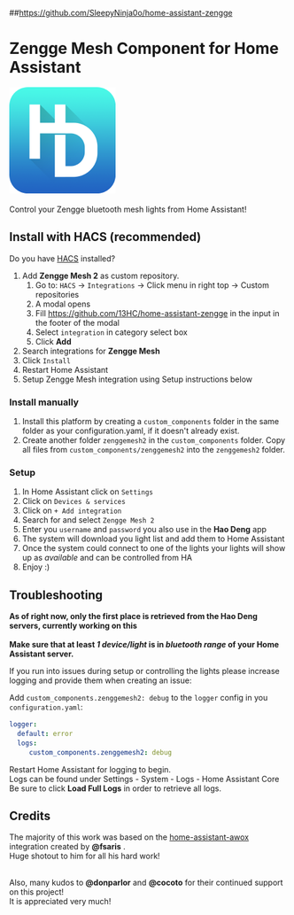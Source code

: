 ##https://github.com/SleepyNinja0o/home-assistant-zengge
# Zengge Mesh Component for Home Assistant
![alt text](https://github.com/13HC/home-assistant-zengge/blob/main/images/icon.png)<br/>
<br/>
Control your Zengge bluetooth mesh lights from Home Assistant!

## Install with HACS (recommended)

Do you have [HACS](https://hacs.xyz/) installed?
1. Add **Zengge Mesh 2** as custom repository.
   1. Go to: `HACS` -> `Integrations` -> Click menu in right top -> Custom repositories
   1. A modal opens
   1. Fill https://github.com/13HC/home-assistant-zengge in the input in the footer of the modal 
   1. Select `integration` in category select box
   1. Click **Add**
1. Search integrations for **Zengge Mesh**
1. Click `Install`
1. Restart Home Assistant
1. Setup Zengge Mesh integration using Setup instructions below

### Install manually

1. Install this platform by creating a `custom_components` folder in the same folder as your configuration.yaml, if it doesn't already exist.
2. Create another folder `zenggemesh2` in the `custom_components` folder. Copy all files from `custom_components/zenggemesh2` into the `zenggemesh2` folder.

### Setup
1. In Home Assistant click on `Settings`
1. Click on `Devices & services`
1. Click on `+ Add integration`
1. Search for and select `Zengge Mesh 2`
1. Enter you `username` and `password` you also use in the **Hao Deng** app
1. The system will download you light list and add them to Home Assistant
1. Once the system could connect to one of the lights your lights will show up as _available_ and can be controlled from HA   
1. Enjoy :)

## Troubleshooting
**As of right now, only the first place is retrieved from the Hao Deng servers, currently working on this**<br/><br/>
**Make sure that at least *1 device/light* is in *bluetooth range* of your Home Assistant server.**

If you run into issues during setup or controlling the lights please increase logging and provide them when creating an issue:

Add `custom_components.zenggemesh2: debug` to the `logger` config in you `configuration.yaml`:

```yaml
logger:
  default: error
  logs:
     custom_components.zenggemesh2: debug
```
Restart Home Assistant for logging to begin.<br/>
Logs can be found under Settings - System - Logs - Home Assistant Core<br/>
Be sure to click **Load Full Logs** in order to retrieve all logs.<br/>

## Credits
The majority of this work was based on the [home-assistant-awox](https://github.com/fsaris/home-assistant-awox) integration created by **@fsaris** .<br/>
Huge shotout to him for all his hard work!<br/><br/>

Also, many kudos to **@donparlor** and **@cocoto** for their continued support on this project!<br/>It is appreciated very much!
